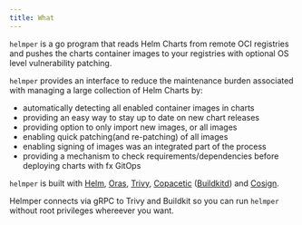 ```yaml
---
title: What
---
```


<!-- <img align="right" width="30%" src="/static/img/helmper.svg" alt="Helmper logo"/> -->

`helmper` is a go program that reads Helm Charts from remote OCI registries and pushes the charts container images to your registries with optional OS level vulnerability patching.

`helmper` provides an interface to reduce the maintenance burden associated with managing a large collection of Helm Charts by:

- automatically detecting all enabled container images in charts
- providing an easy way to stay up to date on new chart releases
- providing option to only import new images, or all images
- enabling quick patching(and re-patching) of all images
- enabling signing of images was an integrated part of the process
- providing a mechanism to check requirements/dependencies before deploying charts with fx GitOps

`helmper` is built with [Helm](<https://github.com/helm/helm>), [Oras](<https://github.com/oras-project/oras-go>), [Trivy](https://github.com/aquasecurity/trivy), [Copacetic](https://github.com/project-copacetic/copacetic) ([Buildkitd](https://github.com/moby/buildkit)) and [Cosign](https://github.com/sigstore/cosign).


Helmper connects via gRPC to Trivy and Buildkit so you can run `helmper` without root privileges whereever you want. 
